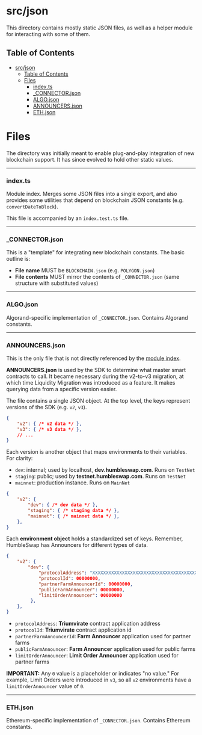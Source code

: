 # src/json

This directory contains mostly static JSON files, as well as a helper module for interacting with some of them. 


## Table of Contents
- [src/json](#srcjson)
  - [Table of Contents](#table-of-contents)
  - [Files](#files)
    - [index.ts](#indexts)
    - [\_CONNECTOR.json](#_connectorjson)
    - [ALGO.json](#algojson)
    - [ANNOUNCERS.json](#announcersjson)
    - [ETH.json](#ethjson)
 


# Files
The directory was initially meant to enable plug-and-play integration of new blockchain support. It has since evolved to hold other static values. 

--- 
### index.ts
Module index. Merges some JSON files into a single export, and also provides some utilities that depend on blockchain JSON constants (e.g. `convertDateToBlock`). 

This file is accompanied by an `index.test.ts` file. 

--- 
### _CONNECTOR.json
This is a "template" for integrating new blockchain constants. The basic outline is: 
- **File name** MUST be `BLOCKCHAIN.json` (e.g. `POLYGON.json`)
- **File contents** MUST mirror the contents of `_CONNECTOR.json` (same structure with substituted values)


--- 
### ALGO.json
Algorand-specific implementation of `_CONNECTOR.json`. Contains Algorand constants. 


--- 
### ANNOUNCERS.json
This is the only file that is not directly referenced by the [module index](#indexts).

**ANNOUNCERS.json** is used by the SDK to determine what master smart contracts to call. It became necessary during the v2-to-v3 migration, at which time Liquidity Migration was introduced as a feature. It makes querying data from a specific version easier. 

The file contains a single JSON object. At the top level, the keys represent versions of the SDK (e.g. `v2`, `v3`). 

```json
{
    "v2": { /* v2 data */ },
    "v3": { /* v3 data */ },
    // ...
}
```

Each version is another object that maps environments to their variables. 
For clarity: 
- `dev`: internal; used by localhost, **dev.humbleswap.com**. Runs on `TestNet`
- `staging`: public; used by **testnet.humbleswap.com**. Runs on `TestNet`
- `mainnet`: production instance. Runs on `MainNet`
```json
{
    "v2": {
        "dev": { /* dev data */ },
        "staging": { /* staging data */ },
        "mainnet": { /* mainnet data */ },
    },
}
```


Each **environment object** holds a standardized set of keys. Remember, HumbleSwap has Announcers for different types of data. 
```json
{
    "v2": {
        "dev": {
            "protocolAddress": "XXXXXXXXXXXXXXXXXXXXXXXXXXXXXXXXXXXXXXXXXXXXXXXXXXXXXXXXXXXXXXXX",
            "protocolId": 00000000,
            "partnerFarmAnnouncerId": 00000000,
            "publicFarmAnnouncer": 00000000,
            "limitOrderAnnouncer": 00000000
         },
    },
}
```
- `protocolAddress`: **Triumvirate** contract application address
- `protocolId`: **Triumvirate** contract application id
- `partnerFarmAnnouncerId`: **Farm Announcer** application used for partner farms
- `publicFarmAnnouncer`: **Farm Announcer** application used for public farms
- `limitOrderAnnouncer`: **Limit Order Announcer** application used for partner farms

**IMPORTANT:** Any `0` value is a placeholder or indicates "no value." For example, Limit Orders were introduced in `v3`, so all `v2` environments have a `limitOrderAnnouncer` value of `0`.


--- 
### ETH.json
Ethereum-specific implementation of `_CONNECTOR.json`. Contains Ethereum constants. 


